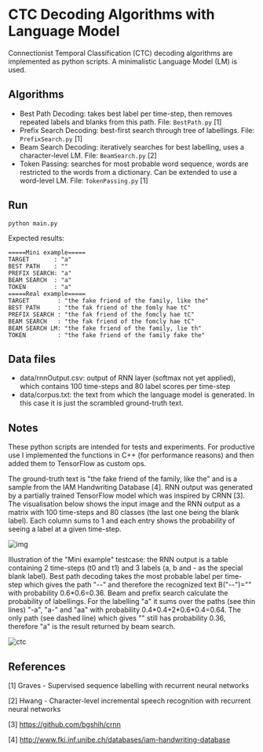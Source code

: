 # CTC Decoding Algorithms with Language Model

Connectionist Temporal Classification (CTC) decoding algorithms are implemented as python scripts. A minimalistic Language Model (LM) is used.

## Algorithms
- Best Path Decoding: takes best label per time-step, then removes repeated labels and blanks from this path. File: `BestPath.py` \[1]
- Prefix Search Decoding: best-first search through tree of labellings. File: `PrefixSearch.py` \[1]
- Beam Search Decoding: iteratively searches for best labelling, uses a character-level LM. File: `BeamSearch.py` \[2]
- Token Passing: searches for most probable word sequence, words are restricted to the words from a dictionary. Can be extended to use a word-level LM. File: `TokenPassing.py` \[1]

## Run
```python main.py```

Expected results:
```
=====Mini example=====                                   
TARGET       : "a"                                       
BEST PATH    : ""                                        
PREFIX SEARCH: "a"                                       
BEAM SEARCH  : "a"                                       
TOKEN        : "a"                                       
=====Real example=====                                   
TARGET        : "the fake friend of the family, like the"
BEST PATH     : "the fak friend of the fomly hae tC"     
PREFIX SEARCH : "the fak friend of the fomcly hae tC"    
BEAM SEARCH   : "the fak friend of the fomcly hae tC"    
BEAM SEARCH LM: "the fake friend of the family, lie th"  
TOKEN         : "the fake friend of the family fake the" 
```

## Data files
- data/rnnOutput.csv: output of RNN layer (softmax not yet applied), which contains 100 time-steps and 80 label scores per time-step
- data/corpus.txt: the text from which the language model is generated. In this case it is just the scrambled ground-truth text.

## Notes
These python scripts are intended for tests and experiments. 
For productive use I implemented the functions in C++ (for performance reasons) and then added them to TensorFlow as custom ops.

The ground-truth text is "the fake friend of the family, like the" and is a sample from the IAM Handwriting Database \[4]. 
RNN output was generated by a partially trained TensorFlow model which was inspired by CRNN \[3].
The visualisation below shows the input image and the RNN output as a matrix with 100 time-steps and 80 classes (the last one being the blank label). 
Each column sums to 1 and each entry shows the probability of seeing a label at a given time-step.

![img](./doc/vis.png)

Illustration of the "Mini example" testcase: the RNN output is a table containing 2 time-steps (t0 and t1) and 3 labels (a, b and - as the special blank label).
Best path decoding takes the most probable label per time-step which gives the path "--" and therefore the recognized text B("--")="" with probability 0.6\*0.6=0.36.
Beam and prefix search calculate the probability of labellings. For the labelling "a" it sums over the paths (see thin lines) "-a", "a-" and "aa" with probability 0.4\*0.4+2\*0.6\*0.4=0.64.
The only path (see dashed line) which gives "" still has probability 0.36, therefore "a" is the result returned by beam search.

![ctc](./doc/ctc.png)

## References

\[1] Graves - Supervised sequence labelling with recurrent neural networks

\[2] Hwang - Character-level incremental speech recognition with recurrent neural networks

\[3] https://github.com/bgshih/crnn

\[4] http://www.fki.inf.unibe.ch/databases/iam-handwriting-database
